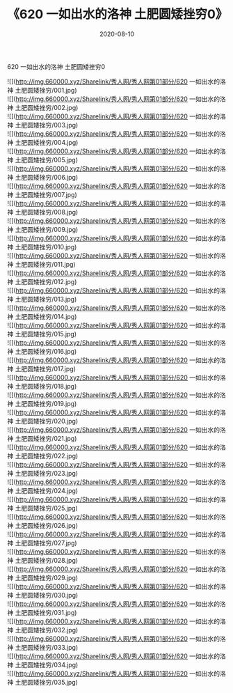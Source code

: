 ﻿---
layout: post
title:  《620 一如出水的洛神 土肥圆矮挫穷0》
date:   2020-08-10
img: http://img.660000.xyz/Sharelink/秀人网/秀人网第01部分/620 一如出水的洛神 土肥圆矮挫穷0/000.jpg
categories: [美女, 清纯, 唯美]
---

620 一如出水的洛神 土肥圆矮挫穷0

  ![](http://img.660000.xyz/Sharelink/秀人网/秀人网第01部分/620 一如出水的洛神 土肥圆矮挫穷/001.jpg) <br> ![](http://img.660000.xyz/Sharelink/秀人网/秀人网第01部分/620 一如出水的洛神 土肥圆矮挫穷/002.jpg) <br> ![](http://img.660000.xyz/Sharelink/秀人网/秀人网第01部分/620 一如出水的洛神 土肥圆矮挫穷/003.jpg) <br> ![](http://img.660000.xyz/Sharelink/秀人网/秀人网第01部分/620 一如出水的洛神 土肥圆矮挫穷/004.jpg) <br> ![](http://img.660000.xyz/Sharelink/秀人网/秀人网第01部分/620 一如出水的洛神 土肥圆矮挫穷/005.jpg) <br> ![](http://img.660000.xyz/Sharelink/秀人网/秀人网第01部分/620 一如出水的洛神 土肥圆矮挫穷/006.jpg) <br> ![](http://img.660000.xyz/Sharelink/秀人网/秀人网第01部分/620 一如出水的洛神 土肥圆矮挫穷/007.jpg) <br> ![](http://img.660000.xyz/Sharelink/秀人网/秀人网第01部分/620 一如出水的洛神 土肥圆矮挫穷/008.jpg) <br> ![](http://img.660000.xyz/Sharelink/秀人网/秀人网第01部分/620 一如出水的洛神 土肥圆矮挫穷/009.jpg) <br> ![](http://img.660000.xyz/Sharelink/秀人网/秀人网第01部分/620 一如出水的洛神 土肥圆矮挫穷/010.jpg) <br> ![](http://img.660000.xyz/Sharelink/秀人网/秀人网第01部分/620 一如出水的洛神 土肥圆矮挫穷/011.jpg) <br> ![](http://img.660000.xyz/Sharelink/秀人网/秀人网第01部分/620 一如出水的洛神 土肥圆矮挫穷/012.jpg) <br> ![](http://img.660000.xyz/Sharelink/秀人网/秀人网第01部分/620 一如出水的洛神 土肥圆矮挫穷/013.jpg) <br> ![](http://img.660000.xyz/Sharelink/秀人网/秀人网第01部分/620 一如出水的洛神 土肥圆矮挫穷/014.jpg) <br> ![](http://img.660000.xyz/Sharelink/秀人网/秀人网第01部分/620 一如出水的洛神 土肥圆矮挫穷/015.jpg) <br> ![](http://img.660000.xyz/Sharelink/秀人网/秀人网第01部分/620 一如出水的洛神 土肥圆矮挫穷/016.jpg) <br> ![](http://img.660000.xyz/Sharelink/秀人网/秀人网第01部分/620 一如出水的洛神 土肥圆矮挫穷/017.jpg) <br> ![](http://img.660000.xyz/Sharelink/秀人网/秀人网第01部分/620 一如出水的洛神 土肥圆矮挫穷/018.jpg) <br> ![](http://img.660000.xyz/Sharelink/秀人网/秀人网第01部分/620 一如出水的洛神 土肥圆矮挫穷/019.jpg) <br> ![](http://img.660000.xyz/Sharelink/秀人网/秀人网第01部分/620 一如出水的洛神 土肥圆矮挫穷/020.jpg) <br> ![](http://img.660000.xyz/Sharelink/秀人网/秀人网第01部分/620 一如出水的洛神 土肥圆矮挫穷/021.jpg) <br> ![](http://img.660000.xyz/Sharelink/秀人网/秀人网第01部分/620 一如出水的洛神 土肥圆矮挫穷/022.jpg) <br> ![](http://img.660000.xyz/Sharelink/秀人网/秀人网第01部分/620 一如出水的洛神 土肥圆矮挫穷/023.jpg) <br> ![](http://img.660000.xyz/Sharelink/秀人网/秀人网第01部分/620 一如出水的洛神 土肥圆矮挫穷/024.jpg) <br> ![](http://img.660000.xyz/Sharelink/秀人网/秀人网第01部分/620 一如出水的洛神 土肥圆矮挫穷/025.jpg) <br> ![](http://img.660000.xyz/Sharelink/秀人网/秀人网第01部分/620 一如出水的洛神 土肥圆矮挫穷/026.jpg) <br> ![](http://img.660000.xyz/Sharelink/秀人网/秀人网第01部分/620 一如出水的洛神 土肥圆矮挫穷/027.jpg) <br> ![](http://img.660000.xyz/Sharelink/秀人网/秀人网第01部分/620 一如出水的洛神 土肥圆矮挫穷/028.jpg) <br> ![](http://img.660000.xyz/Sharelink/秀人网/秀人网第01部分/620 一如出水的洛神 土肥圆矮挫穷/029.jpg) <br> ![](http://img.660000.xyz/Sharelink/秀人网/秀人网第01部分/620 一如出水的洛神 土肥圆矮挫穷/030.jpg) <br> ![](http://img.660000.xyz/Sharelink/秀人网/秀人网第01部分/620 一如出水的洛神 土肥圆矮挫穷/031.jpg) <br> ![](http://img.660000.xyz/Sharelink/秀人网/秀人网第01部分/620 一如出水的洛神 土肥圆矮挫穷/032.jpg) <br> ![](http://img.660000.xyz/Sharelink/秀人网/秀人网第01部分/620 一如出水的洛神 土肥圆矮挫穷/033.jpg) <br> ![](http://img.660000.xyz/Sharelink/秀人网/秀人网第01部分/620 一如出水的洛神 土肥圆矮挫穷/034.jpg) <br> ![](http://img.660000.xyz/Sharelink/秀人网/秀人网第01部分/620 一如出水的洛神 土肥圆矮挫穷/035.jpg) <br>